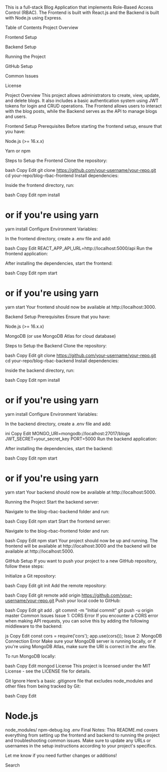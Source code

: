 This is a full-stack Blog Application that implements Role-Based Access Control (RBAC). The Frontend is built with React.js and the Backend is built with Node.js using Express.

Table of Contents
Project Overview

Frontend Setup

Backend Setup

Running the Project

GitHub Setup

Common Issues

License

Project Overview
This project allows administrators to create, view, update, and delete blogs. It also includes a basic authentication system using JWT tokens for login and CRUD operations. The Frontend allows users to interact with the blog posts, while the Backend serves as the API to manage blogs and users.

Frontend Setup
Prerequisites
Before starting the frontend setup, ensure that you have:

Node.js (>= 16.x.x)

Yarn or npm

Steps to Setup the Frontend
Clone the repository:

bash
Copy
Edit
git clone https://github.com/your-username/your-repo.git
cd your-repo/blog-rbac-frontend
Install dependencies:

Inside the frontend directory, run:

bash
Copy
Edit
npm install
# or if you're using yarn
yarn install
Configure Environment Variables:

In the frontend directory, create a .env file and add:

bash
Copy
Edit
REACT_APP_API_URL=http://localhost:5000/api
Run the frontend application:

After installing the dependencies, start the frontend:

bash
Copy
Edit
npm start
# or if you're using yarn
yarn start
Your frontend should now be available at http://localhost:3000.

Backend Setup
Prerequisites
Ensure that you have:

Node.js (>= 16.x.x)

MongoDB (or use MongoDB Atlas for cloud database)

Steps to Setup the Backend
Clone the repository:

bash
Copy
Edit
git clone https://github.com/your-username/your-repo.git
cd your-repo/blog-rbac-backend
Install dependencies:

Inside the backend directory, run:

bash
Copy
Edit
npm install
# or if you're using yarn
yarn install
Configure Environment Variables:

In the backend directory, create a .env file and add:

ini
Copy
Edit
MONGO_URI=mongodb://localhost:27017/blogs
JWT_SECRET=your_secret_key
PORT=5000
Run the backend application:

After installing the dependencies, start the backend:

bash
Copy
Edit
npm start
# or if you're using yarn
yarn start
Your backend should now be available at http://localhost:5000.

Running the Project
Start the backend server:

Navigate to the blog-rbac-backend folder and run:

bash
Copy
Edit
npm start
Start the frontend server:

Navigate to the blog-rbac-frontend folder and run:

bash
Copy
Edit
npm start
Your project should now be up and running. The frontend will be available at http://localhost:3000 and the backend will be available at http://localhost:5000.

GitHub Setup
If you want to push your project to a new GitHub repository, follow these steps:

Initialize a Git repository:

bash
Copy
Edit
git init
Add the remote repository:

bash
Copy
Edit
git remote add origin https://github.com/your-username/your-repo.git
Push your local code to GitHub:

bash
Copy
Edit
git add .
git commit -m "Initial commit"
git push -u origin master
Common Issues
Issue 1: CORS Error
If you encounter a CORS error when making API requests, you can solve this by adding the following middleware to the backend:

js
Copy
Edit
const cors = require('cors');
app.use(cors());
Issue 2: MongoDB Connection Error
Make sure your MongoDB server is running locally, or if you're using MongoDB Atlas, make sure the URI is correct in the .env file.

To run MongoDB locally:

bash
Copy
Edit
mongod
License
This project is licensed under the MIT License - see the LICENSE file for details.

Git Ignore
Here’s a basic .gitignore file that excludes node_modules and other files from being tracked by Git:

bash
Copy
Edit
# Node.js
node_modules/
npm-debug.log
.env
Final Notes:
This README.md covers everything from setting up the frontend and backend to running the project and troubleshooting common issues. Make sure to update any URLs or usernames in the setup instructions according to your project's specifics.

Let me know if you need further changes or additions!












Search

